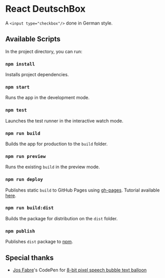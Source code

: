 # React DeutschBox

A `<input type="checkbox"/>` done in German style.

## Available Scripts

In the project directory, you can run:

### `npm install`

Installs project dependencies.

### `npm start`

Runs the app in the development mode.

### `npm test`

Launches the test runner in the interactive watch mode.

### `npm run build`

Builds the app for production to the `build` folder.

### `npm run preview`

Runs the existing `build` in the preview mode.

### `npm run deploy`

Publishes static `build` to GitHub Pages using [gh-pages](https://github.com/tschaub/gh-pages). Tutorial available [here](https://dev.to/yuribenjamin/how-to-deploy-react-app-in-github-pages-2a1f).

### `npm run build:dist`

Builds the package for distribution on the `dist` folder.

### `npm publish`

Publishes `dist` package to [npm](https://www.npmjs.com/package/react-deutschbox).

## Special thanks

- [Jos Fabre](https://codepen.io/josfabre)'s CodePen for
  [8-bit pixel speech bubble text balloon](https://codepen.io/josfabre/pen/EBMWwW)
